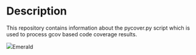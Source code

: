 # Description
This repository contains information about the pycover.py script which is used to process gcov based code coverage results.

<img src="https://github.com/myronww/pycover/images/emerald.jpg?raw=true">Emerald</img>

